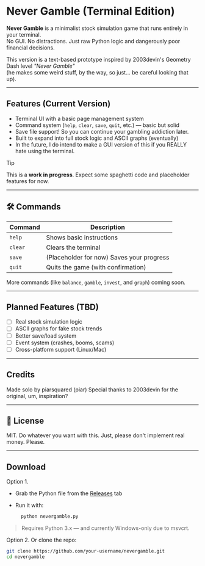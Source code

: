 # Never Gamble (Terminal Edition)

**Never Gamble** is a minimalist stock simulation game that runs entirely in your terminal.  
No GUI. No distractions. Just raw Python logic and dangerously poor financial decisions.

This version is a text-based prototype inspired by 2003devin's Geometry Dash level _"Never Gamble"_  
(he makes some weird stuff, by the way, so just... be careful looking that up).

---

## Features (Current Version)

- Terminal UI with a basic page management system
- Command system (`help`, `clear`, `save`, `quit`, etc.) — basic but solid
- Save file support! So you can continue your gambling addiction later.
- Built to expand into full stock logic and ASCII graphs (eventually)
- In the future, I do intend to make a GUI version of this if you REALLY hate using the terminal.

> [!TIP]
> This is a **work in progress**. Expect some spaghetti code and placeholder features for now.

---

## 🛠 Commands

| Command | Description |
|---------|-------------|
| `help`  | Shows basic instructions |
| `clear` | Clears the terminal |
| `save`  | (Placeholder for now) Saves your progress |
| `quit`  | Quits the game (with confirmation) |

More commands (like `balance`, `gamble`, `invest`, and `graph`) coming soon.

---

## Planned Features (TBD)

- [ ] Real stock simulation logic
- [ ] ASCII graphs for fake stock trends
- [ ] Better save/load system
- [ ] Event system (crashes, booms, scams)
- [ ] Cross-platform support (Linux/Mac)

---

## Credits

Made solo by piarsquared (piar)
Special thanks to 2003devin for the original, um, inspiration?

---

## 🧃 License

MIT. Do whatever you want with this. Just, please don't implement real money. Please.

---

## Download

Option 1. 

- Grab the Python file from the [Releases](https://github.com/piarsquared/nevergamble/releases) tab
- Run it with:

  ```bash
    python nevergamble.py

> Requires Python 3.x — and currently Windows-only due to msvcrt.

Option 2. Or clone the repo:

  ```bash
  git clone https://github.com/your-username/nevergamble.git
  cd nevergamble
